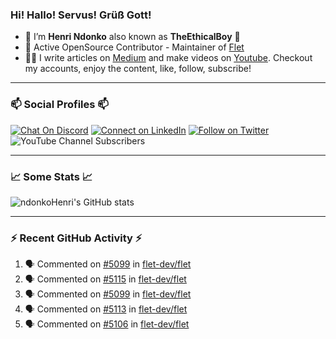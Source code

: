### Hi! Hallo! Servus! Grüß Gott!

- 🙂  I’m **Henri Ndonko** also known as **TheEthicalBoy** 👾
- 🚀  Active OpenSource Contributor - Maintainer of [Flet](https://github.com/flet-dev/flet) 
- 👨‍🏫  I write articles on [Medium](https://ndonkohenri.medium.com/) and make videos on [Youtube](https://youtube.com/@ndonkoHenri). Checkout my accounts, enjoy the content, like, follow, subscribe!

---

### 📫 Social Profiles 📫

[![Chat On Discord](https://img.shields.io/badge/--discord?label=Username=the_ethical_boy&logo=Discord&style=social)](https://github.com/ndonkoHenri) 
[![Connect on LinkedIn](https://img.shields.io/badge/--linkedin?label=LinkedIn&logo=LinkedIn&style=social)](https://www.linkedin.com/in/ndonkohenri) 
[![Follow on Twitter](https://img.shields.io/badge/--twitter?label=Twitter&logo=Twitter&style=social)](https://twitter.com/ndonkoHenri)
![YouTube Channel Subscribers](https://img.shields.io/youtube/channel/subscribers/UC2j9sVx0O7M8CebjMtyCuNQ?style=social&label=Youtube&link=https%3A%2F%2Fyoutube.com%2F%40ndonkoHenri)

---

### 📈 Some Stats 📈

<!-- <a href="https://github.com/ndonkoHenri">
<img src="https://github.com/ndonkoHenri/github-stats/blob/master/generated/overview.svg#gh-dark-mode-only" />
<img src="https://github.com/ndonkoHenri/github-stats/blob/master/generated/languages.svg#gh-dark-mode-only" />
<img src="https://github.com/ndonkoHenri/github-stats/blob/master/generated/overview.svg#gh-light-mode-only" />
<img src="https://github.com/ndonkoHenri/github-stats/blob/master/generated/languages.svg#gh-light-mode-only" />
</a> -->

<!-- ![ndonkoHenri's GitHub stats](https://github-readme-stats.vercel.app/api?username=ndonkoHenri&show_icons=true) -->

![ndonkoHenri's GitHub stats](https://github-readme-stats.vercel.app/api?username=ndonkoHenri&theme=tokyonight&show_icons=true&title_color=fff&text_color=fff)

<!-- [![Top Langs](https://github-readme-stats.vercel.app/api/top-langs/?username=ndonkoHenri)](https://github.com/ndonkoHenri/github-readme-stats) -->

---

### :zap: Recent GitHub Activity :zap:

<!--START_SECTION:activity-->
1. 🗣 Commented on [#5099](https://github.com/flet-dev/flet/issues/5099#issuecomment-2747041106) in [flet-dev/flet](https://github.com/flet-dev/flet)
2. 🗣 Commented on [#5115](https://github.com/flet-dev/flet/issues/5115#issuecomment-2746362405) in [flet-dev/flet](https://github.com/flet-dev/flet)
3. 🗣 Commented on [#5099](https://github.com/flet-dev/flet/issues/5099#issuecomment-2745971556) in [flet-dev/flet](https://github.com/flet-dev/flet)
4. 🗣 Commented on [#5113](https://github.com/flet-dev/flet/issues/5113#issuecomment-2745960858) in [flet-dev/flet](https://github.com/flet-dev/flet)
5. 🗣 Commented on [#5106](https://github.com/flet-dev/flet/issues/5106#issuecomment-2745945048) in [flet-dev/flet](https://github.com/flet-dev/flet)
<!--END_SECTION:activity-->
